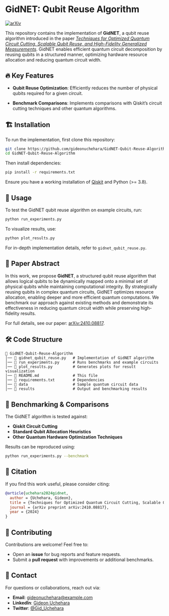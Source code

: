 # GidNET: Qubit Reuse Algorithm

[![arXiv](https://img.shields.io/badge/arXiv-2410.08817-B31B1B.svg)](https://arxiv.org/abs/2410.08817)

This repository contains the implementation of **GidNET**, a qubit reuse algorithm introduced in the paper [*Techniques for Optimized Quantum Circuit Cutting, Scalable Qubit Reuse, and High-Fidelity Generalized Measurements*](https://arxiv.org/abs/2410.08817). GidNET enables efficient quantum circuit decomposition by reusing qubits in a structured manner, optimizing hardware resource allocation and reducing quantum circuit width.

## 🔥 Key Features
- **Qubit Reuse Optimization**: Efficiently reduces the number of physical qubits required for a given circuit.
<!-- - **Circuit Cutting Integration**: Works alongside standard circuit cutting techniques for scalable quantum computation. -->
<!-- - **High-Fidelity Execution**: Mitigates errors introduced by qubit reuse while maintaining algorithmic accuracy. -->
- **Benchmark Comparisons**: Implements comparisons with Qiskit’s circuit cutting techniques and other quantum algorithms.

## 🏗️ Installation
To run the implementation, first clone this repository:
```bash
git clone https://github.com/gideonuchehara/GidNET-Qubit-Reuse-Algorithm.git
cd GidNET-Qubit-Reuse-Algorithm
```
Then install dependencies:
```bash
pip install -r requirements.txt
```
Ensure you have a working installation of [Qiskit](https://qiskit.org/) and Python (>= 3.8).

## 🚀 Usage
To test the GidNET qubit reuse algorithm on example circuits, run:
```bash
python run_experiments.py
```
To visualize results, use:
```bash
python plot_results.py
```
For in-depth implementation details, refer to `gidnet_qubit_reuse.py`.

## 📜 Paper Abstract
In this work, we propose **GidNET**, a structured qubit reuse algorithm that allows logical qubits to be dynamically mapped onto a minimal set of physical qubits while maintaining computational integrity. By strategically reusing qubits in complex quantum circuits, GidNET optimizes resource allocation, enabling deeper and more efficient quantum computations. We benchmark our approach against existing methods and demonstrate its effectiveness in reducing quantum circuit width while preserving high-fidelity results.

For full details, see our paper: [arXiv:2410.08817](https://arxiv.org/abs/2410.08817).

## 🛠️ Code Structure
```
📂 GidNET-Qubit-Reuse-Algorithm
│── 📄 gidnet_qubit_reuse.py   # Implementation of GidNET algorithm
│── 📄 run_experiments.py      # Runs benchmarks and example circuits
│── 📄 plot_results.py         # Generates plots for result visualization
│── 📄 README.md               # This file
│── 📄 requirements.txt        # Dependencies
│── 📂 data                    # Sample quantum circuit data
│── 📂 results                 # Output and benchmarking results
```

## 🔬 Benchmarking & Comparisons
The GidNET algorithm is tested against:
- **Qiskit Circuit Cutting** 
- **Standard Qubit Allocation Heuristics**
- **Other Quantum Hardware Optimization Techniques**

Results can be reproduced using:
```bash
python run_experiments.py --benchmark
```

## 📢 Citation
If you find this work useful, please consider citing:
```bibtex
@article{uchehara2024gidnet,
  author = {Uchehara, Gideon},
  title = {Techniques for Optimized Quantum Circuit Cutting, Scalable Qubit Reuse, and High-Fidelity Generalized Measurements},
  journal = {arXiv preprint arXiv:2410.08817},
  year = {2024}
}
```

## 🤝 Contributing
Contributions are welcome! Feel free to:
- Open an **issue** for bug reports and feature requests.
- Submit a **pull request** with improvements or additional benchmarks.

## 📩 Contact
For questions or collaborations, reach out via:
- **Email**: [gideonuchehara@example.com](mailto:gideonuchehara@example.com)
- **LinkedIn**: [Gideon Uchehara](https://www.linkedin.com/in/gideonuchehara/)
- **Twitter**: [@Gid_Uchehara](https://twitter.com/Gid_Uchehara)
